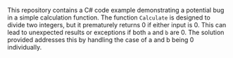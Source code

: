This repository contains a C# code example demonstrating a potential bug in a simple calculation function. The function `Calculate` is designed to divide two integers, but it prematurely returns 0 if either input is 0. This can lead to unexpected results or exceptions if both `a` and `b` are 0. The solution provided addresses this by handling the case of a and b being 0 individually.